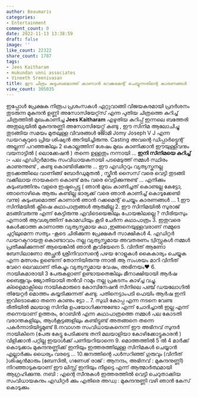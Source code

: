 ```yaml
---
author: Beaumaris
categories:
- Entertainment
comment_count: 0
date: 2022-11-13 13:38:59
draft: false
image: ''
like_count: 22322
share_count: 1787
tags:
- Jees Kaitharam
- mukundan unni associates
- Vineeth Sreenivasan
title: ഈ ചിത്രം കുടുംബമൊത്ത് കാണാൻ റെക്കമെന്റ് ചെയ്യുന്നതിന്റെ കാരണങ്ങൾ
view_count: 305035
---
```


ഇപ്പോൾ പ്രേക്ഷക നിരൂപ പ്രശംസകൾ ഏറ്റുവാങ്ങി വിജയകരമായി പ്രദർശനം തുടരുന്ന മുകുന്ദൻ ഉണ്ണി അസോസിയേറ്റ്‌സ് എന്ന പുതിയ ചിത്രത്തെ കുറിച്ച് ചിത്രത്തിൽ മുഖംകാണിച്ച **Jees Kaitharam** എഴുതിയ കുറിപ്പ് ഇന്നലെ ബത്തേരി അതുല്യയിൽ മുകുന്ദനുണ്ണി അസോസിയേറ്റ്സ് കണ്ടു , ഈ സിനിമ ആലോചിച്ചു തുടങ്ങിയ സമയം മുതലുള്ള വിവരങ്ങൾ ജോമി Jomy Joseph V J എന്ന ഡയറക്ടറുടെ പ്രിയ ശിഷ്യൻ അറിയിച്ചിരുന്നു. Casting അവന്റെ ഡിപ്പാർട്ട്മെന്റ് അല്ലന്ന് പറഞ്ഞങ്കിലും 2 കൊല്ലത്തിന് ശേഷം മുഖം കാണിക്കാൻ ഈയുള്ളവനും വയനാട്ടിൽ ( ലൊക്കേഷൻ ) തന്നെ ഉള്ളതും നന്നായി ... **ഇനി സിനിമയെ കുറിച്ച് :-** പല എഡിറ്റർമാരും സംവിധായകനായി പടമെടുത്ത് നമ്മൾ സ്ഥിരം കാണുന്നുണ്ട് , കണ്ടു കൊണ്ടിരിക്കുന്നു ... ഈ എഡിറ്ററും വ്യത്യസ്തനല്ല തുടക്കത്തിലെ വാണിങ്ങ് ബോർഡുമുതൽ , സ്ക്രീൻ സൈസ് വരെ വെട്ടി തുടങ്ങി വക്കീലായ നായകനെ കൊണ്ട് മരം വരെ വെട്ടിക്കുന്നുണ്ട് ... എനിക്കും കുടുംബത്തിനും വളരെ ഇഷ്ടപ്പെട്ടു ( ഞാൻ മുഖം കാണിച്ചത് കൊണ്ടല്ല കേട്ടോ, ഞാനൊഴികെ ആരും കണ്ടില്ല ഭാര്യക്ക് വരെ ഞാൻ കാണിച്ച് കൊടുക്കേണ്ടി വന്നു) കുടുംബമൊത്ത് കാണാൻ ഞാൻ റക്കമെന്റ് ചെയ്യും കാരണങ്ങൾ ... 1.ഈ സിനിമയിൽ ക്ലീഷെ കഥാപാത്രങ്ങൾ ആരുമില്ല 2\. ഈ സിനിമയിൽ സുരാജ് മടങ്ങിവരുന്നു എന്ന് കേട്ടിരുന്നു എവിടെയെങ്കിലും പോയങ്കിലല്ലെ ? സീരിയസും എന്നാൽ ആവശ്യത്തിന് കോമഡിയും കൂടി ചേർന്ന കഥാപാത്രം 3\. ഇതുവരെ കേൾക്കാത്ത കാണാത്ത വ്യത്യസ്തമായ കഥ ,ഇങ്ങനെയുള്ളവരാണ് നമ്മുടെ ചുറ്റിലുമെന്ന സത്യം -കൂടെ ചിരിക്കുന്ന പ്രേക്ഷകർ സാക്ഷികൾ 4\. എഡിറ്റർ ഡയറക്ടറായതു കൊണ്ടാവാം നല്ല വ്യത്യസ്തമായ അവതരണം ട്വിസ്റ്റുകൾ നമ്മൾ പ്രതീക്ഷിക്കുന്നത് ആയെങ്കിൽ ഞാൻ കൂവിയേനെ 5\. വിനീത് ആണോ ബേസിലാണോ അച്ഛൻ ശ്രീനിവാസന്റെ പഴയ റോളുകൾ കൈകാര്യം ചെയ്യുക എന്ന മത്സരം ഉണ്ടെന്ന് തോന്നിയിരുന്നു ന്നാൽ ആ സംശയം മാറി വിനീത് വേറെ ലെവലാണ് തികച്ചും വ്യത്യസ്തമായ വേഷം, അഭിനയം♥️ 6\. നായികമാരായി 3 പേരുകളാണ് ഉണ്ടായതെങ്കിലും മീനാക്ഷിയായി ആർഷ ബൈജുവും ജ്യോതിയായി തൻവി റാമും നല്ല പ്രകടനം കാഴ്ച്ച വച്ചു. ക്ളൈമാക്സിലെ നായികമാരുടെ കോമ്പിനേഷൻ സീനിലെ പഞ്ച് ഡയലോഗിൽ തിയേറ്റർ മൊത്തം കയ്യടിക്കുന്നത് കണ്ടു. പതിനെട്ടാംപടി ഫെയിം ആർഷ ഇനി ഇവിടൊക്കൊ തന്നെ കാണും ട്ടോ .. 7\. സുധി കോപ്പ എന്ന നടനെ വേണ്ട രീതിയിൽ മലയാള സിനിമ ഉപയോഗിക്കുന്നുണ്ടോ എന്ന് ചോദിച്ചാൽ ഇല്ല എന്ന് തന്നെയാണ് ഉത്തരം, റോബിൻ എന്ന കഥാപാത്രത്തെ നമ്മൾ പല കോടതി വരാന്തകളിലും, ആൾകൂട്ടങ്ങളിലും കണ്ടിട്ടുണ്ട് അതങ്ങനെ തന്നെ പകർന്നാടിയിട്ടുമുണ്ട് 8.നവാഗത സംവിധായകനെന്ന് ഈ അഭിനവ് സുന്ദർ നായികിനെ (പേരു കേട്ടു പേടിക്കണ്ട തനി മലയാളിയാ കോഴിക്കോട്ടുകാരൻ ) വിളിക്കാൻ പറ്റില്ല ഇയാൾക്ക് പണിയറിയാന്നെ 9\. മൊത്തത്തിൽ 5 ൽ 4 മാർക്ക് കൊടുക്കാം മുകുന്ദനുണ്ണിക്ക് ഇനിയും ഇത്തരത്തിലുള്ള സിനിമകൾ ചെയ്യാൻ എല്ലാർക്കും ധൈര്യം വരട്ടെ ... 10.ജനത്തിന്റെ പൾസറിഞ്ഞ് ഗുരുവും (വിനീത് )ശിഷ്യൻമാരും (ബേസിൽ, ഗണേശ് രാജ് : ആനന്ദം, അഭിനവ് : മുകുന്ദനുണ്ണി) നിറഞ്ഞാടുകയാണ് ഈ ലിസ്റ്റ് ഇനിയും നീളട്ടെ എന്ന് ആത്മാർത്ഥമായി ആഗ്രഹിക്കുന്നു. നബി : എന്റെ സീനുകൾ ഇത്തരത്തിൽ വെട്ടി ചെറുതാക്കിയ സംവിധായകനും എഡിറ്റർ ക്കും എതിരെ അഡ്വ : മുകുന്ദനുണ്ണി വഴി ഞാൻ കേസ് കൊടുക്കും